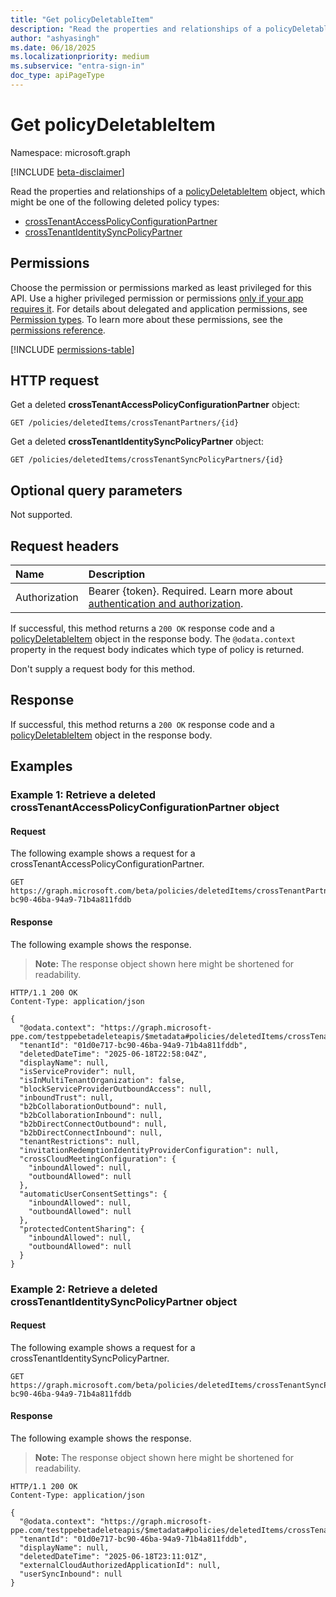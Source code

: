```yaml
---
title: "Get policyDeletableItem"
description: "Read the properties and relationships of a policyDeletableItem object."
author: "ashyasingh"
ms.date: 06/18/2025
ms.localizationpriority: medium
ms.subservice: "entra-sign-in"
doc_type: apiPageType
---
```


# Get policyDeletableItem

Namespace: microsoft.graph

[!INCLUDE [beta-disclaimer](../../includes/beta-disclaimer.md)]

Read the properties and relationships of a [policyDeletableItem](../resources/policydeletableitem.md) object, which might be one of the following deleted policy types:
- [crossTenantAccessPolicyConfigurationPartner](../resources/crosstenantaccesspolicyconfigurationpartner.md)
- [crossTenantIdentitySyncPolicyPartner](../resources/crosstenantidentitysyncpolicypartner.md)

## Permissions

Choose the permission or permissions marked as least privileged for this API. Use a higher privileged permission or permissions [only if your app requires it](/graph/permissions-overview#best-practices-for-using-microsoft-graph-permissions). For details about delegated and application permissions, see [Permission types](/graph/permissions-overview#permission-types). To learn more about these permissions, see the [permissions reference](/graph/permissions-reference).

<!-- {
  "blockType": "permissions",
  "name": "policydeletableitem-get-permissions",
  "requestUrls": ["GET /policies/deletedItems/crossTenantPartners/{id}", "GET /policies/deletedItems/crossTenantSyncPolicyPartners/{id}"],
  "mergePermissions": true 
  
}
-->
[!INCLUDE [permissions-table](../includes/permissions/policydeletableitem-get-permissions.md)]

## HTTP request

Get a deleted **crossTenantAccessPolicyConfigurationPartner** object:
<!-- {
  "blockType": "ignored"
}
-->
``` http
GET /policies/deletedItems/crossTenantPartners/{id}
```

Get a deleted **crossTenantIdentitySyncPolicyPartner** object:
<!-- {
  "blockType": "ignored"
}
-->
``` http
GET /policies/deletedItems/crossTenantSyncPolicyPartners/{id}
```

## Optional query parameters

Not supported.

## Request headers

|Name|Description|
|:---|:---|
|Authorization|Bearer {token}. Required. Learn more about [authentication and authorization](/graph/auth/auth-concepts).|

If successful, this method returns a `200 OK` response code and a [policyDeletableItem](../resources/policydeletableitem.md) object in the response body. The `@odata.context` property in the request body indicates which type of policy is returned.

Don't supply a request body for this method.

## Response

If successful, this method returns a `200 OK` response code and a [policyDeletableItem](../resources/policydeletableitem.md) object in the response body.

## Examples

### Example 1: Retrieve a deleted crossTenantAccessPolicyConfigurationPartner object

#### Request

The following example shows a request for a crossTenantAccessPolicyConfigurationPartner.
<!-- {
  "blockType": "request",
  "name": "get_policydeletableitem_crossTenantAccessPolicyConfigurationPartner"
}
-->
```HTTP
GET https://graph.microsoft.com/beta/policies/deletedItems/crossTenantPartners/01d0e717-bc90-46ba-94a9-71b4a811fddb
```


#### Response

The following example shows the response.
>**Note:** The response object shown here might be shortened for readability.
<!-- {
  "blockType": "response",
  "truncated": true,
  "@odata.type": "microsoft.graph.policyDeletableItem"
}
-->
```http
HTTP/1.1 200 OK
Content-Type: application/json

{
  "@odata.context": "https://graph.microsoft-ppe.com/testppebetadeleteapis/$metadata#policies/deletedItems/crossTenantPartners/$entity",
  "tenantId": "01d0e717-bc90-46ba-94a9-71b4a811fddb",
  "deletedDateTime": "2025-06-18T22:58:04Z",
  "displayName": null,
  "isServiceProvider": null,
  "isInMultiTenantOrganization": false,
  "blockServiceProviderOutboundAccess": null,
  "inboundTrust": null,
  "b2bCollaborationOutbound": null,
  "b2bCollaborationInbound": null,
  "b2bDirectConnectOutbound": null,
  "b2bDirectConnectInbound": null,
  "tenantRestrictions": null,
  "invitationRedemptionIdentityProviderConfiguration": null,
  "crossCloudMeetingConfiguration": {
    "inboundAllowed": null,
    "outboundAllowed": null
  },
  "automaticUserConsentSettings": {
    "inboundAllowed": null,
    "outboundAllowed": null
  },
  "protectedContentSharing": {
    "inboundAllowed": null,
    "outboundAllowed": null
  }
}
```


### Example 2: Retrieve a deleted crossTenantIdentitySyncPolicyPartner object

#### Request

The following example shows a request for a crossTenantIdentitySyncPolicyPartner.
<!-- {
  "blockType": "request",
  "name": "get_policydeletableitem"
}
-->
```HTTP
GET https://graph.microsoft.com/beta/policies/deletedItems/crossTenantSyncPolicyPartners/01d0e717-bc90-46ba-94a9-71b4a811fddb
```


#### Response

The following example shows the response.
>**Note:** The response object shown here might be shortened for readability.
<!-- {
  "blockType": "response",
  "truncated": true,
  "@odata.type": "microsoft.graph.policyDeletableItem"
}
-->
```http
HTTP/1.1 200 OK
Content-Type: application/json

{
  "@odata.context": "https://graph.microsoft-ppe.com/testppebetadeleteapis/$metadata#policies/deletedItems/crossTenantSyncPolicyPartners/$entity",
  "tenantId": "01d0e717-bc90-46ba-94a9-71b4a811fddb",
  "displayName": null,
  "deletedDateTime": "2025-06-18T23:11:01Z",
  "externalCloudAuthorizedApplicationId": null,
  "userSyncInbound": null
}
```